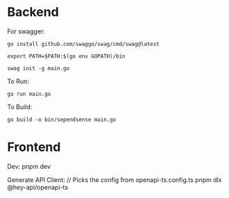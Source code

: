 # Backend

For swagger:

    go install github.com/swaggo/swag/cmd/swag@latest
    
    export PATH=$PATH:$(go env GOPATH)/bin

    swag init -g main.go


To Run:

    go run main.go

To Build:
    
    go build -o bin/sependsense main.go

# Frontend

Dev: 
    pnpm dev

Generate API Client:
    // Picks the config from openapi-ts.config.ts
    pnpm dlx @hey-api/openapi-ts